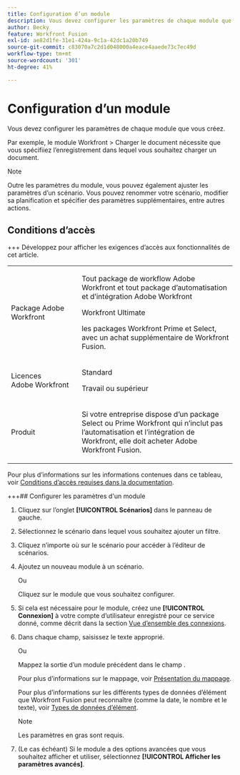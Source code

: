 ```yaml
---
title: Configuration d’un module
description: Vous devez configurer les paramètres de chaque module que vous créez.
author: Becky
feature: Workfront Fusion
exl-id: ae82d1fe-31e1-424a-9c1a-42dc1a20b749
source-git-commit: c83070a7c2d1d048000a4eace4aaede73c7ec49d
workflow-type: tm+mt
source-wordcount: '301'
ht-degree: 41%

---
```


# Configuration d’un module

Vous devez configurer les paramètres de chaque module que vous créez.

Par exemple, le module Workfront > Charger le document nécessite que vous spécifiiez l’enregistrement dans lequel vous souhaitez charger un document.

>[!NOTE]
>
>Outre les paramètres du module, vous pouvez également ajuster les paramètres d’un scénario. Vous pouvez renommer votre scénario, modifier sa planification et spécifier des paramètres supplémentaires, entre autres actions.

## Conditions d’accès

+++ Développez pour afficher les exigences d’accès aux fonctionnalités de cet article.

<table style="table-layout:auto">
 <col> 
 <col> 
 <tbody> 
  <tr> 
   <td role="rowheader">Package Adobe Workfront</td> 
   <td> <p>Tout package de workflow Adobe Workfront et tout package d’automatisation et d’intégration Adobe Workfront</p><p>Workfront Ultimate</p><p>les packages Workfront Prime et Select, avec un achat supplémentaire de Workfront Fusion.</p> </td> 
  </tr> 
  <tr data-mc-conditions=""> 
   <td role="rowheader">Licences Adobe Workfront</td> 
   <td> <p>Standard</p><p>Travail ou supérieur</p> </td> 
  </tr> 
  <tr> 
   <td role="rowheader">Produit</td> 
   <td>
   <p>Si votre entreprise dispose d’un package Select ou Prime Workfront qui n’inclut pas l’automatisation et l’intégration de Workfront, elle doit acheter Adobe Workfront Fusion.</li></ul>
   </td> 
  </tr>
 </tbody> 
</table>

Pour plus d’informations sur les informations contenues dans ce tableau, voir [Conditions d’accès requises dans la documentation](/help/workfront-fusion/references/licenses-and-roles/access-level-requirements-in-documentation.md).

+++## Configurer les paramètres d&#39;un module

1. Cliquez sur l’onglet **[!UICONTROL Scénarios]** dans le panneau de gauche.
1. Sélectionnez le scénario dans lequel vous souhaitez ajouter un filtre.
1. Cliquez n’importe où sur le scénario pour accéder à l’éditeur de scénarios.
1. Ajoutez un nouveau module à un scénario.

   Ou

   Cliquez sur le module que vous souhaitez configurer.

1. Si cela est nécessaire pour le module, créez une **[!UICONTROL Connexion]** à votre compte d’utilisateur enregistré pour ce service donné, comme décrit dans la section [Vue d’ensemble des connexions](/help/workfront-fusion/get-started-with-fusion/understand-fusion/connection-overview.md).
1. Dans chaque champ, saisissez le texte approprié.

   Ou

   Mappez la sortie d’un module précédent dans le champ .

   Pour plus d’informations sur le mappage, voir [Présentation du mappage](/help/workfront-fusion/get-started-with-fusion/understand-fusion/mapping-overview.md).

   Pour plus d’informations sur les différents types de données d’élément que Workfront Fusion peut reconnaître (comme la date, le nombre et le texte), voir [Types de données d’élément](/help/workfront-fusion/references/mapping-panel/data-types/item-data-types.md).

   >[!NOTE]
   >
   >Les paramètres en gras sont requis.

1. (Le cas échéant) Si le module a des options avancées que vous souhaitez afficher et utiliser, sélectionnez **[!UICONTROL Afficher les paramètres avancés]**.
